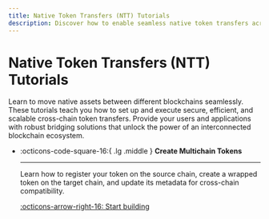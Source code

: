 ```yaml
---
title: Native Token Transfers (NTT) Tutorials
description: Discover how to enable seamless native token transfers across chains, empowering dApps with secure, efficient cross-chain interoperability.
---
```


# Native Token Transfers (NTT) Tutorials

Learn to move native assets between different blockchains seamlessly. These tutorials teach you how to set up and execute secure, efficient, and scalable cross-chain token transfers. Provide your users and applications with robust bridging solutions that unlock the power of an interconnected blockchain ecosystem.

<div class="grid cards" markdown>

-   :octicons-code-square-16:{ .lg .middle } **Create Multichain Tokens**

    ---

    Learn how to register your token on the source chain, create a wrapped token on the target chain, and update its metadata for cross-chain compatibility.

    [:octicons-arrow-right-16: Start building](/docs/tutorials/by-product/native-token-transfers/multichain-token)

</div>